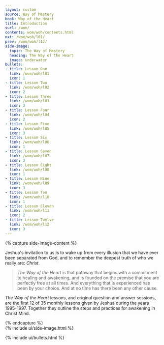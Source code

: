 ```yaml
---
layout: custom
source: Way of Mastery
book: Way of the Heart
title: Introduction
surl: /wom/
contents: wom/woh/contents.html
nxt: /wom/woh/l01/
prev: /wom/woh/l12/
side-image:
  topic: The Way of Mastery
  heading: The Way of the Heart
  image: underwater
bullets:
- title: Lesson One
  link: /wom/woh/l01
  icon: 1
- title: Lesson Two
  link: /wom/woh/l02
  icon: 2
- title: Lesson Three
  link: /wom/woh/l03
  icon: 3
- title: Lesson Four
  link: /wom/woh/l04
  icon: 2
- title: Lesson Five
  link: /wom/woh/l05
  icon: 3
- title: Lesson Six
  link: /wom/woh/l06
  icon: 1
- title: Lesson Seven
  link: /wom/woh/l07
  icon: 3
- title: Lesson Eight
  link: /wom/woh/l08
  icon: 1
- title: Lesson Nine
  link: /wom/woh/l09
  icon: 3
- title: Lesson Ten
  link: /wom/woh/l10
  icon: 1
- title: Lesson Eleven
  link: /wom/woh/l11
  icon: 2
- title: Lesson Twelve
  link: /wom/woh/l12
  icon: 3
---
```


{% capture side-image-content %}
  <p>
    Jeshua's invitation to us is to wake up from every illusion that we
    have ever been separated from God, and to remember the deepest truth
    of who we really are: <em>Christ</em>.
  </p>
  <blockquote>
    <p>
      <em>The Way of the Heart</em> is that pathway that begins with a commitment to
      healing and awakening, and is founded on the premise that you are
      perfectly free at all times. And everything that is experienced has been
      by your choice. And at no time has there been any other cause.
    </p>
  </blockquote>
  <p>
    <em>The Way of the Heart</em> lessons, and original question and
    answer sessions, are the first 12 of 35 monthly lessons given by Jeshua
    during the years 1995-1997. Together they outline the steps and
    practices for awakening in Christ Mind.
  </p>
{% endcapture %}

<div class="custom-side-image">
  {% include ui/side-image.html %}
</div>

{% include ui/bullets.html %}

